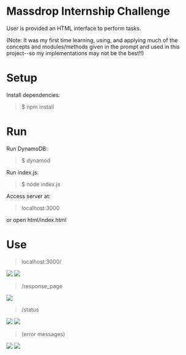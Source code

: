# Massdrop Internship Challenge

User is provided an HTML interface to perform tasks.

(Note: It was my first time learning, using, and applying much of the concepts and modules/methods given in the prompt and used in this project--so my implementations may not be the best!!)

# Setup

Install dependencies:

> $ npm install

# Run

Run DynamoDB:

> $ dynamod

Run index.js:

> $ node index.js

Access server at: 

> localhost:3000

or open html/index.html

# Use

> localhost:3000/

![](http://i.imgur.com/mUVdZen.png) ![](http://i.imgur.com/gs8FAJH.png)

> /response_page

![](http://i.imgur.com/NQECphO.png)

> /status

![](http://i.imgur.com/SSXZ66b.png) ![](http://i.imgur.com/FReBKiA.png)

> (error messages)

![](http://i.imgur.com/0FAA3ey.png) ![](http://i.imgur.com/auOGglT.png)


